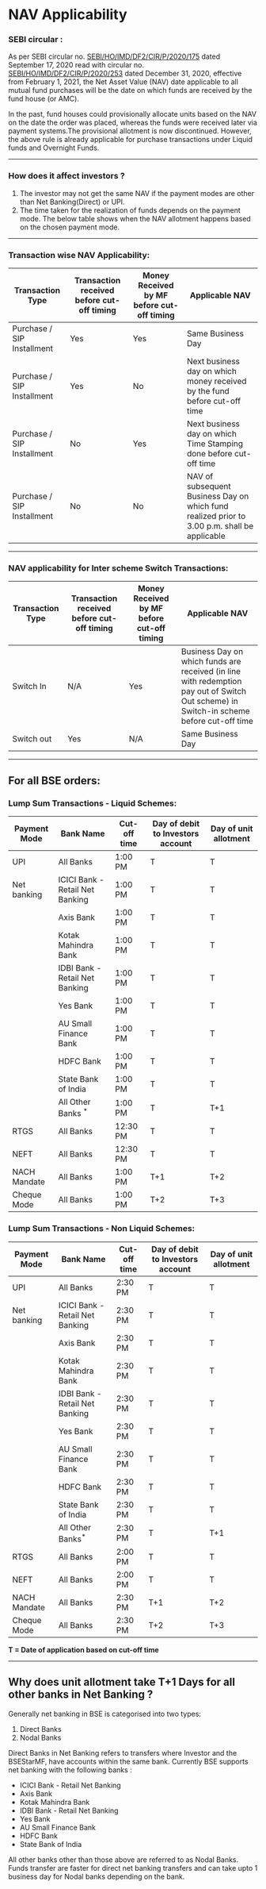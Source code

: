 # NAV Applicability

### SEBI circular :

As per SEBI circular no. [SEBI/HO/IMD/DF2/CIR/P/2020/175](https://www.sebi.gov.in/legal/circulars/sep-2020/circular-on-mutual-funds_47574.html) dated September 17, 2020 read with circular no. [SEBI/HO/IMD/DF2/CIR/P/2020/253](https://www.sebi.gov.in/legal/circulars/dec-2020/circular-on-mutual-funds_48630.html) dated December 31, 2020, effective from February 1, 2021, the Net Asset Value (NAV) date applicable to all mutual fund purchases will be the date on which funds are received by the fund house (or AMC).

In the past, fund houses could provisionally allocate units based on the NAV on the date the order was placed, whereas the funds were received later via payment systems.The provisional allotment is now discontinued. However, the above rule is already applicable for purchase transactions under Liquid funds and Overnight Funds.

---
### How does it affect investors ?

 1. The investor may not get the same NAV if the payment modes are other than Net Banking(Direct) or UPI.
 2. The time taken for the realization of funds depends on the payment mode. The below table shows when the NAV allotment happens based on the chosen payment mode.

---

### Transaction wise NAV Applicability:
|**Transaction Type**|**Transaction received before cut-off timing**|**Money Received by MF before cut-off timing**|**Applicable NAV**|
|-|-|-|-|
|Purchase / SIP Installment|Yes|Yes|Same Business Day
|Purchase / SIP Installment|Yes|No|Next business day on which money received by the fund before cut-off time
|Purchase / SIP Installment|No|Yes|Next business day on which Time Stamping done before cut-off time
|Purchase / SIP Installment|No|No|NAV of subsequent Business Day on which fund realized prior to 3.00 p.m. shall be applicable
---
### NAV applicability for Inter scheme Switch Transactions:

|**Transaction Type**|**Transaction received before cut-off timing**|**Money Received by MF before cut-off timing**|**Applicable NAV**|
|-|-|-|-|
|Switch In|N/A|Yes|Business Day on which funds are received (in line with redemption pay out of Switch Out scheme) in Switch-in scheme before cut-off time|
|Switch out|Yes|N/A|Same Business Day|

------

## For all BSE orders:

### Lump Sum Transactions - Liquid Schemes:
|**Payment Mode** |**Bank Name**|**Cut-off time**|**Day of debit to Investors account**|**Day of unit allotment**|
| -|-|-|-|-|
| UPI | All Banks | 1:00 PM | T | T| 
|Net banking | ICICI Bank - Retail Net Banking |1:00 PM| T |T|
||Axis Bank| 1:00 PM |T| T|
||Kotak Mahindra Bank |1:00 PM| T |T|
||IDBI Bank - Retail Net Banking |1:00 PM |T |T|
||Yes Bank |1:00 PM| T |T|
||AU Small Finance Bank|1:00 PM| T |T|
||HDFC Bank |1:00 PM| T |T|
||State Bank of India | 1:00 PM| T| T|
||All Other Banks <sup>*</sup> | 1:00 PM |T |T+1|
|RTGS| All Banks|12:30 PM| T| T|
|NEFT |All Banks| 12:30 PM| T|T|
|NACH Mandate| All Banks |1:00 PM| T+1|T+2|
|Cheque Mode | All Banks |1:00 PM |T+2| T+3|

### Lump Sum Transactions - Non Liquid Schemes:

| Payment Mode | Bank Name |Cut-off time | Day of debit to Investors account | Day of unit allotment |
| --- | --- | --- | --- | --- |
| UPI | All Banks | 2:30 PM | T | T| 
Net banking | ICICI Bank - Retail Net Banking |2:30 PM| T |T|
||Axis Bank| 2:30 PM |T| T|
||Kotak Mahindra Bank |2:30 PM| T |T|
||IDBI Bank - Retail Net Banking |2:30 PM |T |T|
||Yes Bank |2:30 PM| T |T|
||AU Small Finance Bank|2:30 PM| T |T|
||HDFC Bank |2:30 PM| T |T|
||State Bank of India | 2:30 PM| T| T|
||All Other Banks<sup>* | 2:30 PM |T |T+1|
|RTGS| All Banks|2:00 PM| T| T|
|NEFT |All Banks| 2:00 PM| T|T|
|NACH Mandate| All Banks |2:30 PM| T+1|T+2|
|Cheque Mode | All Banks |2:30 PM |T+2| T+3|

**T = Date of application based on cut-off time**

---

## Why does unit allotment take T+1 Days for all other banks in Net Banking ?

Generally net banking in BSE is categorised into two types:

 1. Direct Banks
 2. Nodal Banks

Direct Banks in Net Banking refers to transfers where Investor and the BSEStarMF, have accounts within the same bank. Currently BSE supports net banking with the following banks :

 - ICICI Bank - Retail Net Banking
 - Axis Bank
 - Kotak Mahindra Bank
 - IDBI Bank - Retail Net Banking
 - Yes Bank
 - AU Small Finance Bank
 - HDFC Bank
 - State Bank of India

All other banks other than those above are referred to as Nodal Banks.
Funds transfer are faster for direct net banking transfers and can take upto 1 business day for Nodal banks depending on the bank.
